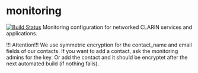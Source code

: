 # monitoring
[![Build Status](https://travis-ci.org/clarin-eric/monitoring.svg?branch=master)](https://travis-ci.org/clarin-eric/monitoring)
Monitoring configuration for networked CLARIN services and applications.

!!! Attention!!!
We use symmetric encryption for the contact_name and email fields of our contacts. If you want to add a contact, 
ask the monitoring admins for the key. Or add the contact and it should be encryptet after the next automated build (if nothing fails).

